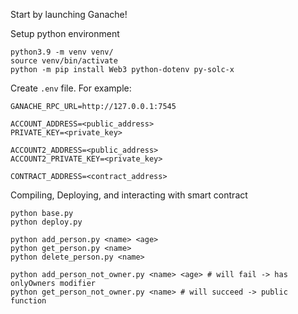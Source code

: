 Start by launching Ganache!


Setup python environment
```
python3.9 -m venv venv/
source venv/bin/activate
python -m pip install Web3 python-dotenv py-solc-x
```

Create `.env` file. For example:
```
GANACHE_RPC_URL=http://127.0.0.1:7545

ACCOUNT_ADDRESS=<public_address>
PRIVATE_KEY=<private_key>

ACCOUNT2_ADDRESS=<public_address>
ACCOUNT2_PRIVATE_KEY=<private_key>

CONTRACT_ADDRESS=<contract_address>
```

Compiling, Deploying, and interacting with smart contract
```
python base.py
python deploy.py

python add_person.py <name> <age>
python get_person.py <name> 
python delete_person.py <name>

python add_person_not_owner.py <name> <age> # will fail -> has onlyOwners modifier
python get_person_not_owner.py <name> # will succeed -> public function
```
